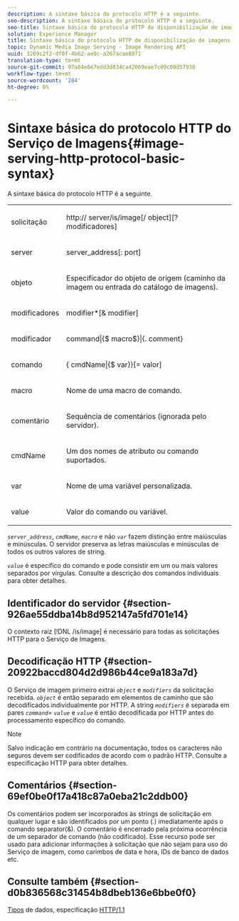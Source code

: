 ```yaml
---
description: A sintaxe básica do protocolo HTTP é a seguinte.
seo-description: A sintaxe básica do protocolo HTTP é a seguinte.
seo-title: Sintaxe básica do protocolo HTTP de disponibilização de imagens
solution: Experience Manager
title: Sintaxe básica do protocolo HTTP de disponibilização de imagens
topic: Dynamic Media Image Serving - Image Rendering API
uuid: 3269c2f2-df0f-4b62-ae9c-a267acae8071
translation-type: tm+mt
source-git-commit: 97a84e8e7edd3d834ca42069eae7c09c00d57938
workflow-type: tm+mt
source-wordcount: '284'
ht-degree: 0%

---
```



# Sintaxe básica do protocolo HTTP do Serviço de Imagens{#image-serving-http-protocol-basic-syntax}

A sintaxe básica do protocolo HTTP é a seguinte.

<table id="simpletable_854C20D4C42247B99D9F123543C17E7C"> 
 <tr class="strow"> 
  <td class="stentry"> <p><span class="codeph"> <span class="varname"> solicitação</span> </span> </p> </td> 
  <td class="stentry"> <p> <span class="filepath">http://<span class="varname"> server</span>/is/image[/<span class="varname"> object</span>][?<span class="varname"> modificadores</span>]</span> </p> </td> 
 </tr> 
 <tr class="strow"> 
  <td class="stentry"> <p><span class="codeph"> <span class="varname"> server  </span> </span> </p></td> 
  <td class="stentry"> <p> <span class="codeph"> <span class="varname"> server_address</span>[:<span class="varname"> port</span>]</span> </p> </td> 
 </tr> 
 <tr class="strow"> 
  <td class="stentry"> <p><span class="codeph"> <span class="varname"> objeto</span> </span> </p></td> 
  <td class="stentry"> <p>Especificador do objeto de origem (caminho da imagem ou entrada do catálogo de imagens). </p> </td> 
 </tr> 
 <tr class="strow"> 
  <td class="stentry"> <p><span class="codeph"> <span class="varname"> modificadores</span> </span> </p></td> 
  <td class="stentry"> <p><span class="codeph"> <span class="varname"> modifier</span>*[&amp;<span class="varname"> modifier</span>]</span> </p> </td> 
 </tr> 
 <tr class="strow"> 
  <td class="stentry"> <p><span class="codeph"> <span class="varname"> modificador</span> </span> </p></td> 
  <td class="stentry"> <p><span class="codeph">command|{$<span class="varname"> macro</span>$}|{.<span class="varname"> comment</span>}</span> </p></td> 
 </tr> 
 <tr class="strow"> 
  <td class="stentry"> <p><span class="codeph"> <span class="varname"> comando</span> </span> </p> </td> 
  <td class="stentry"> <p>{<span class="varname"> cmdName</span>|{$<span class="varname"> var</span>}}[=<span class="varname"> valor</span>] </p></td> 
 </tr> 
 <tr class="strow"> 
  <td class="stentry"> <p><span class="codeph"> <span class="varname"> macro</span> </span> </p> </td> 
  <td class="stentry"> <p>Nome de uma macro de comando. </p></td> 
 </tr> 
 <tr class="strow"> 
  <td class="stentry"> <p><span class="codeph"> <span class="varname"> comentário</span> </span> </p></td> 
  <td class="stentry"> <p>Sequência de comentários (ignorada pelo servidor). </p></td> 
 </tr> 
 <tr class="strow"> 
  <td class="stentry"> <p><span class="codeph"> <span class="varname"> cmdName</span> </span> </p></td> 
  <td class="stentry"> <p>Um dos nomes de atributo ou comando suportados. </p></td> 
 </tr> 
 <tr class="strow"> 
  <td class="stentry"> <p><span class="codeph"> <span class="varname"> var</span> </span> </p> </td> 
  <td class="stentry"> <p>Nome de uma variável personalizada. </p></td> 
 </tr> 
 <tr class="strow"> 
  <td class="stentry"> <p><span class="codeph"> <span class="varname"> value</span> </span> </p></td> 
  <td class="stentry"> <p>Valor do comando ou variável. </p></td> 
 </tr> 
</table>

*`server_address`*,  *`cmdName`*,  *`macro`* e não  *`var`* fazem distinção entre maiúsculas e minúsculas. O servidor preserva as letras maiúsculas e minúsculas de todos os outros valores de string.

*`value`* é específico do comando e pode consistir em um ou mais valores separados por vírgulas. Consulte a descrição dos comandos individuais para obter detalhes.

## Identificador do servidor {#section-926ae55ddba14b8d952147a5fd701e14}

O contexto raiz [!DNL /is/image] é necessário para todas as solicitações HTTP para o Serviço de Imagens.

## Decodificação HTTP {#section-20922baccd804d2d986b44ce9a183a7d}

O Serviço de imagem primeiro extrai *`object`* e *`modifiers`* da solicitação recebida. *`object`* é então separado em elementos de caminho que são decodificados individualmente por HTTP. A string *`modifiers`* é separada em pares *`command`*= *`value`* e *`value`* é então decodificada por HTTP antes do processamento específico do comando.

>[!NOTE]
>
>Salvo indicação em contrário na documentação, todos os caracteres não seguros devem ser codificados de acordo com o padrão HTTP. Consulte a especificação HTTP para obter detalhes.

## Comentários {#section-69ef0be0f17a418c87a0eba21c2ddb00}

Os comentários podem ser incorporados às strings de solicitação em qualquer lugar e são identificados por um ponto (.) imediatamente após o comando separator(&amp;). O comentário é encerrado pela próxima ocorrência de um separador de comando (não codificado). Esse recurso pode ser usado para adicionar informações à solicitação que não sejam para uso do Serviço de imagem, como carimbos de data e hora, IDs de banco de dados etc.

## Consulte também {#section-d0b836568c31454b8dbeb136e6bbe0f0}

[Tipos](../../../../../is-api/http-ref/image-serving-api-ref/c-http-protocol-reference/c-data-types/c-data-types.md#concept-49455c12df954bb5919cdd8d5ccc85fa) de dados, especificação  [HTTP/1.1](http://www.w3.org/Protocols/rfc2616/rfc2616.html)
